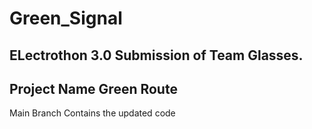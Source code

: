 # Green_Signal
## ELectrothon 3.0 Submission of Team Glasses.

## Project Name Green Route

Main Branch Contains the updated code
